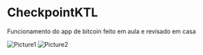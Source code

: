 # CheckpointKTL
Funcionamento do app de bitcoin feito em aula e revisado em casa

![Picture1](https://github.com/user-attachments/assets/8e731fb3-42b3-450f-81e5-d5caab616ccd)
![Picture2](https://github.com/user-attachments/assets/561b4495-7ac2-4045-b0a5-286fcc744dbb)

